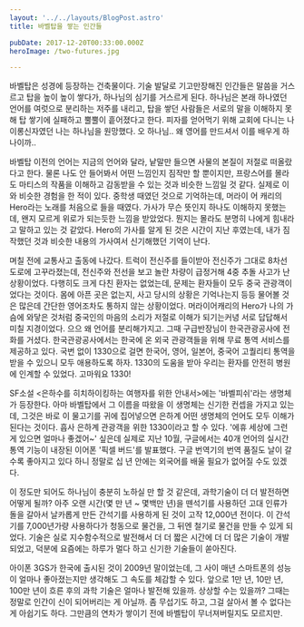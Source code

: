 ```yaml
---
layout: '../../layouts/BlogPost.astro'
title: 바벨탑을 쌓는 인간들

pubDate: 2017-12-20T00:33:00.000Z
heroImage: /two-futures.jpg

---
```

바벨탑은 성경에 등장하는 건축물이다. 기술 발달로 기고만장해진 인간들은 말씀을 거스르고 탑을 높이 높이 쌓다가, 하나님의 심기를 거스르게 된다. 하나님은 본래 하나였던 언어를 여럿으로 분리하는 저주를 내리고, 탑을 쌓던 사람들은 서로의 말을 이해하지 못해 탑 쌓기에 실패하고 뿔뿔이 흩어졌다고 한다. 피자를 얻어먹기 위해 교회에 다니는 나이롱신자였던 나는 하나님을 원망했다. 오 하나님.. 왜 영어를 만드셔서 이를 배우게 하나이까..

바벨탑 이전의 언어는 지금의 언어와 달라, 낱말만 들으면 사물의 본질이 저절로 떠올랐다고 한다. 물론 나도 안 들어봐서 어떤 느낌인지 짐작만 할 뿐이지만, 프랑스어를 몰라도 마티스의 작품을 이해하고 감동받을 수 있는 것과 비슷한 느낌일 것 같다. 실제로 이와 비슷한 경험을 한 적이 있다. 중학생 때였던 것으로 기억하는데, 머라이 어 캐리의 Hero라는 노래를 처음으로 들을 때였다. 가사가 무슨 뜻인지 하나도 이해하지 못했는데, 왠지 모르게 위로가 되는듯한 느낌을 받았었다. 뭔지는 몰라도 분명히 나에게 힘내라고 말하고 있는 것 같았다. Hero의 가사를 알게 된 것은 시간이 지난 후였는데, 내가 짐작했던 것과 비슷한 내용의 가사여서 신기해했던 기억이 난다.

며칠 전에 교통사고 출동에 나갔다. 트럭이 전신주를 들이받아 전신주가 그대로 8차선 도로에 고꾸라졌는데, 전신주와 전선을 보고 놀란 차량이 급정거해 4중 추돌 사고가 난 상황이었다. 다행히도 크게 다친 환자는 없었는데, 문제는 환자들이 모두 중국 관광객이었다는 것이다. 몸에 아픈 곳은 없는지, 사고 당시의 상황은 기억나는지 등등 물어볼 것은 많은데 간단한 영어조차도 통하지 않는 상황이었다. 머라이어캐리의 Hero가 나의 가슴에 와닿은 것처럼 중국인의 마음의 소리가 저절로 이해가 되기는커녕 서로 답답해서 미칠 지경이었다. 으으 왜 언어를 분리해가지고. 그때 구급반장님이 한국관광공사에 전화를 거셨다. 한국관광공사에서는 한국에 온 외국 관광객들을 위해 무료 통역 서비스를 제공하고 있다. 국번 없이 1330으로 걸면 한국어, 영어, 일본어, 중국어 고퀄리티 통역을 받을 수 있으니 모두 애용하도록 하자. 1330의 도움을 받아 우리는 환자를 안전히 병원에 인계할 수 있었다. 고마워요 1330!

SF소설 <은하수를 히치하이킹하는 여행자를 위한 안내서>에는 '바벨피쉬'라는 생명체가 등장한다. 아마 바벨탑에서 그 이름을 따왔을 이 생명체는 신기한 컨셉을 가지고 있는데, 그것은 바로 이 물고기를 귀에 집어넣으면 은하계 어떤 생명체의 언어도 모두 이해가 된다는 것이다. 흡사 은하계 관광객을 위한 1330이라고 할 수 있다. '에휴 세상에 그런 게 있으면 얼마나 좋겠어~' 싶은데 실제로 지난 10월, 구글에서는 40개 언어의 실시간 통역 기능이 내장된 이어폰 '픽셀 버드'를 발표했다. 구글 번역기의 번역 품질도 날이 갈수록 좋아지고 있다 하니 정말로 십 년 안에는 외국어를 배울 필요가 없어질 수도 있겠다.

이 정도만 되어도 하나님이 충분히 노하실 만 할 것 같은데, 과학기술이 더 더 발전하면 어떻게 될까? 아주 오랜 시간(몇 만 년 ~ 몇백만 년)을 뗀석기를 사용하던 고대 인류가 돌을 갈아서 날카롭게 만든 간석기를 사용하게 된 것이 고작 12,000년 전이다. 이 간석기를 7,000년가량 사용하다가 청동으로 물건을, 그 뒤엔 철기로 물건을 만들 수 있게 되었다. 기술은 실로 지수함수적으로 발전해서 더 더 짧은 시간에 더 더 많은 기술이 개발되었고, 덕분에 요즘에는 하루가 멀다 하고 신기한 기술들이 쏟아진다.

아이폰 3GS가 한국에 출시된 것이 2009년 말이었는데, 그 사이 매년 스마트폰의 성능이 얼마나 좋아졌는지만 생각해도 그 속도를 체감할 수 있다. 앞으로 1만 년, 10만 년, 100만 년이 흐른 후의 과학 기술은 얼마나 발전해 있을까. 상상할 수는 있을까? 그때는 정말로 인간이 신이 되어버리는 게 아닐까. 좀 무섭기도 하고, 그걸 살아서 볼 수 없다는 게 아쉽기도 하다. 그만큼의 연차가 쌓이기 전에 바벨탑이 무너져버릴지도 모르지만.